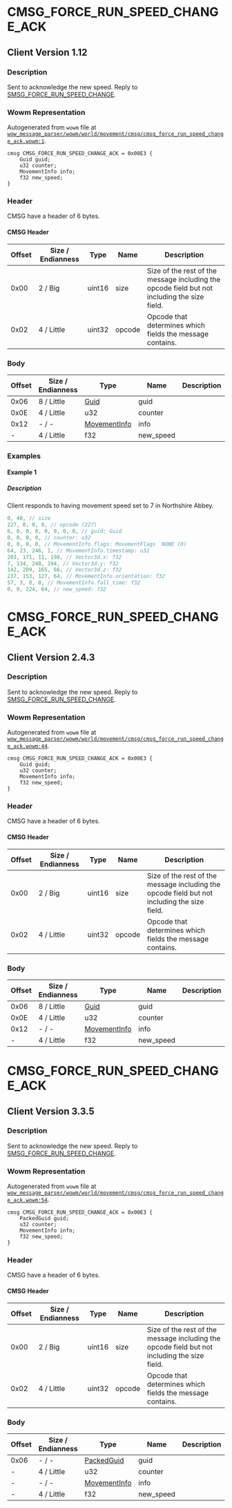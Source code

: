 # CMSG_FORCE_RUN_SPEED_CHANGE_ACK

## Client Version 1.12

### Description

Sent to acknowledge the new speed. Reply to [SMSG_FORCE_RUN_SPEED_CHANGE](./smsg_force_run_speed_change.md).

### Wowm Representation

Autogenerated from `wowm` file at [`wow_message_parser/wowm/world/movement/cmsg/cmsg_force_run_speed_change_ack.wowm:1`](https://github.com/gtker/wow_messages/tree/main/wow_message_parser/wowm/world/movement/cmsg/cmsg_force_run_speed_change_ack.wowm#L1).
```rust,ignore
cmsg CMSG_FORCE_RUN_SPEED_CHANGE_ACK = 0x00E3 {
    Guid guid;
    u32 counter;
    MovementInfo info;
    f32 new_speed;
}
```
### Header

CMSG have a header of 6 bytes.

#### CMSG Header

| Offset | Size / Endianness | Type   | Name   | Description |
| ------ | ----------------- | ------ | ------ | ----------- |
| 0x00   | 2 / Big           | uint16 | size   | Size of the rest of the message including the opcode field but not including the size field.|
| 0x02   | 4 / Little        | uint32 | opcode | Opcode that determines which fields the message contains.|

### Body

| Offset | Size / Endianness | Type | Name | Description | Comment |
| ------ | ----------------- | ---- | ---- | ----------- | ------- |
| 0x06 | 8 / Little | [Guid](../spec/packed-guid.md) | guid |  |  |
| 0x0E | 4 / Little | u32 | counter |  |  |
| 0x12 | - / - | [MovementInfo](movementinfo.md) | info |  |  |
| - | 4 / Little | f32 | new_speed |  |  |

### Examples

#### Example 1

##### Description

Client responds to having movement speed set to 7 in Northshire Abbey.

```c
0, 48, // size
227, 0, 0, 0, // opcode (227)
6, 0, 0, 0, 0, 0, 0, 0, // guid: Guid
0, 0, 0, 0, // counter: u32
0, 0, 0, 0, // MovementInfo.flags: MovementFlags  NONE (0)
64, 23, 246, 1, // MovementInfo.timestamp: u32
203, 171, 11, 198, // Vector3d.x: f32
7, 134, 248, 194, // Vector3d.y: f32
142, 209, 165, 66, // Vector3d.z: f32
237, 153, 127, 64, // MovementInfo.orientation: f32
57, 3, 0, 0, // MovementInfo.fall_time: f32
0, 0, 224, 64, // new_speed: f32
```
# CMSG_FORCE_RUN_SPEED_CHANGE_ACK

## Client Version 2.4.3

### Description

Sent to acknowledge the new speed. Reply to [SMSG_FORCE_RUN_SPEED_CHANGE](./smsg_force_run_speed_change.md).

### Wowm Representation

Autogenerated from `wowm` file at [`wow_message_parser/wowm/world/movement/cmsg/cmsg_force_run_speed_change_ack.wowm:44`](https://github.com/gtker/wow_messages/tree/main/wow_message_parser/wowm/world/movement/cmsg/cmsg_force_run_speed_change_ack.wowm#L44).
```rust,ignore
cmsg CMSG_FORCE_RUN_SPEED_CHANGE_ACK = 0x00E3 {
    Guid guid;
    u32 counter;
    MovementInfo info;
    f32 new_speed;
}
```
### Header

CMSG have a header of 6 bytes.

#### CMSG Header

| Offset | Size / Endianness | Type   | Name   | Description |
| ------ | ----------------- | ------ | ------ | ----------- |
| 0x00   | 2 / Big           | uint16 | size   | Size of the rest of the message including the opcode field but not including the size field.|
| 0x02   | 4 / Little        | uint32 | opcode | Opcode that determines which fields the message contains.|

### Body

| Offset | Size / Endianness | Type | Name | Description | Comment |
| ------ | ----------------- | ---- | ---- | ----------- | ------- |
| 0x06 | 8 / Little | [Guid](../spec/packed-guid.md) | guid |  |  |
| 0x0E | 4 / Little | u32 | counter |  |  |
| 0x12 | - / - | [MovementInfo](movementinfo.md) | info |  |  |
| - | 4 / Little | f32 | new_speed |  |  |

# CMSG_FORCE_RUN_SPEED_CHANGE_ACK

## Client Version 3.3.5

### Description

Sent to acknowledge the new speed. Reply to [SMSG_FORCE_RUN_SPEED_CHANGE](./smsg_force_run_speed_change.md).

### Wowm Representation

Autogenerated from `wowm` file at [`wow_message_parser/wowm/world/movement/cmsg/cmsg_force_run_speed_change_ack.wowm:54`](https://github.com/gtker/wow_messages/tree/main/wow_message_parser/wowm/world/movement/cmsg/cmsg_force_run_speed_change_ack.wowm#L54).
```rust,ignore
cmsg CMSG_FORCE_RUN_SPEED_CHANGE_ACK = 0x00E3 {
    PackedGuid guid;
    u32 counter;
    MovementInfo info;
    f32 new_speed;
}
```
### Header

CMSG have a header of 6 bytes.

#### CMSG Header

| Offset | Size / Endianness | Type   | Name   | Description |
| ------ | ----------------- | ------ | ------ | ----------- |
| 0x00   | 2 / Big           | uint16 | size   | Size of the rest of the message including the opcode field but not including the size field.|
| 0x02   | 4 / Little        | uint32 | opcode | Opcode that determines which fields the message contains.|

### Body

| Offset | Size / Endianness | Type | Name | Description | Comment |
| ------ | ----------------- | ---- | ---- | ----------- | ------- |
| 0x06 | - / - | [PackedGuid](../spec/packed-guid.md) | guid |  |  |
| - | 4 / Little | u32 | counter |  |  |
| - | - / - | [MovementInfo](movementinfo.md) | info |  |  |
| - | 4 / Little | f32 | new_speed |  |  |

